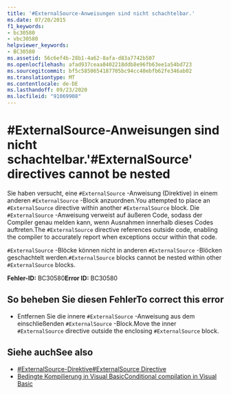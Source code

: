 ```yaml
---
title: '#ExternalSource-Anweisungen sind nicht schachtelbar.'
ms.date: 07/20/2015
f1_keywords:
- bc30580
- vbc30580
helpviewer_keywords:
- BC30580
ms.assetid: 56c6ef4b-28b1-4a62-8afa-d83a7742b507
ms.openlocfilehash: afad937ceaa8402218ddb8e96fb63ee1a54bd723
ms.sourcegitcommit: bf5c5850654187705bc94cc40ebfb62fe346ab02
ms.translationtype: MT
ms.contentlocale: de-DE
ms.lasthandoff: 09/23/2020
ms.locfileid: "91069908"
---
```

# <a name="externalsource-directives-cannot-be-nested"></a><span data-ttu-id="dc096-102">#ExternalSource-Anweisungen sind nicht schachtelbar.</span><span class="sxs-lookup"><span data-stu-id="dc096-102">'#ExternalSource' directives cannot be nested</span></span>

<span data-ttu-id="dc096-103">Sie haben versucht, eine `#ExternalSource` -Anweisung (Direktive) in einem anderen `#ExternalSource` -Block anzuordnen.</span><span class="sxs-lookup"><span data-stu-id="dc096-103">You attempted to place an `#ExternalSource` directive within another `#ExternalSource` block.</span></span> <span data-ttu-id="dc096-104">Die `#ExternalSource` -Anweisung verweist auf äußeren Code, sodass der Compiler genau melden kann, wenn Ausnahmen innerhalb dieses Codes auftreten.</span><span class="sxs-lookup"><span data-stu-id="dc096-104">The `#ExternalSource` directive references outside code, enabling the compiler to accurately report when exceptions occur within that code.</span></span>  
  
 <span data-ttu-id="dc096-105">`#ExternalSource` -Blöcke können nicht in anderen `#ExternalSource` -Blöcken geschachtelt werden.</span><span class="sxs-lookup"><span data-stu-id="dc096-105">`#ExternalSource` blocks cannot be nested within other `#ExternalSource` blocks.</span></span>  
  
 <span data-ttu-id="dc096-106">**Fehler-ID:** BC30580</span><span class="sxs-lookup"><span data-stu-id="dc096-106">**Error ID:** BC30580</span></span>  
  
## <a name="to-correct-this-error"></a><span data-ttu-id="dc096-107">So beheben Sie diesen Fehler</span><span class="sxs-lookup"><span data-stu-id="dc096-107">To correct this error</span></span>  
  
- <span data-ttu-id="dc096-108">Entfernen Sie die innere `#ExternalSource` -Anweisung aus dem einschließenden `#ExternalSource` -Block.</span><span class="sxs-lookup"><span data-stu-id="dc096-108">Move the inner `#ExternalSource` directive outside the enclosing `#ExternalSource` block.</span></span>  
  
## <a name="see-also"></a><span data-ttu-id="dc096-109">Siehe auch</span><span class="sxs-lookup"><span data-stu-id="dc096-109">See also</span></span>

- [<span data-ttu-id="dc096-110">#ExternalSource-Direktive</span><span class="sxs-lookup"><span data-stu-id="dc096-110">#ExternalSource Directive</span></span>](../language-reference/directives/externalsource-directive.md)
- [<span data-ttu-id="dc096-111">Bedingte Kompilierung in Visual Basic</span><span class="sxs-lookup"><span data-stu-id="dc096-111">Conditional compilation in Visual Basic</span></span>](../programming-guide/program-structure/conditional-compilation.md)
